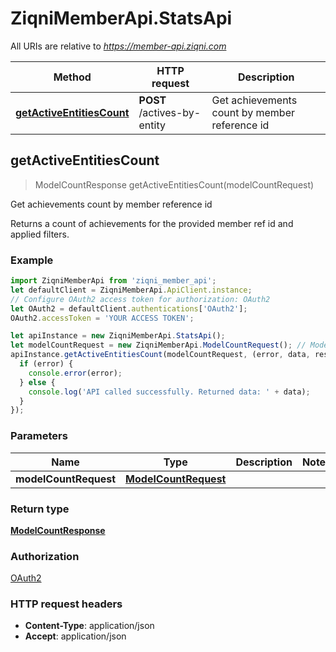 # ZiqniMemberApi.StatsApi

All URIs are relative to *https://member-api.ziqni.com*

Method | HTTP request | Description
------------- | ------------- | -------------
[**getActiveEntitiesCount**](StatsApi.md#getActiveEntitiesCount) | **POST** /actives-by-entity | Get achievements count by member reference id



## getActiveEntitiesCount

> ModelCountResponse getActiveEntitiesCount(modelCountRequest)

Get achievements count by member reference id

Returns a count of achievements for the provided member ref id and applied filters.

### Example

```javascript
import ZiqniMemberApi from 'ziqni_member_api';
let defaultClient = ZiqniMemberApi.ApiClient.instance;
// Configure OAuth2 access token for authorization: OAuth2
let OAuth2 = defaultClient.authentications['OAuth2'];
OAuth2.accessToken = 'YOUR ACCESS TOKEN';

let apiInstance = new ZiqniMemberApi.StatsApi();
let modelCountRequest = new ZiqniMemberApi.ModelCountRequest(); // ModelCountRequest | 
apiInstance.getActiveEntitiesCount(modelCountRequest, (error, data, response) => {
  if (error) {
    console.error(error);
  } else {
    console.log('API called successfully. Returned data: ' + data);
  }
});
```

### Parameters


Name | Type | Description  | Notes
------------- | ------------- | ------------- | -------------
 **modelCountRequest** | [**ModelCountRequest**](ModelCountRequest.md)|  | 

### Return type

[**ModelCountResponse**](ModelCountResponse.md)

### Authorization

[OAuth2](../README.md#OAuth2)

### HTTP request headers

- **Content-Type**: application/json
- **Accept**: application/json

